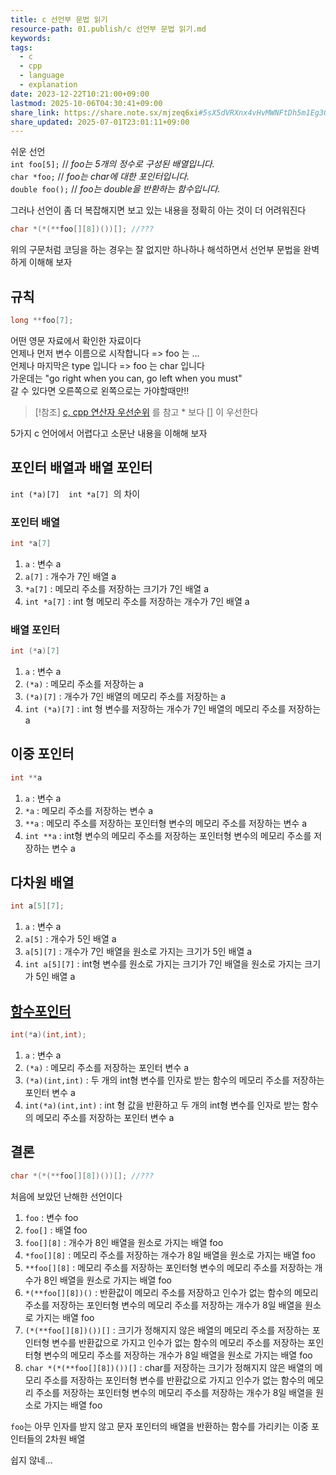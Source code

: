 ```yaml
---
title: c 선언부 문법 읽기
resource-path: 01.publish/c 선언부 문법 읽기.md
keywords:
tags:
  - c
  - cpp
  - language
  - explanation
date: 2023-12-22T10:21:00+09:00
lastmod: 2025-10-06T04:30:41+09:00
share_link: https://share.note.sx/mjzeq6xi#5sX5dVRXnx4vHvMWNFtDh5m1Eg3GPJXOebapYaDOzFs
share_updated: 2025-07-01T23:01:11+09:00
---
```

쉬운 선언  
`int foo[5];`    // _foo는 5개의 정수로 구성된 배열입니다._  
`char *foo;`        // _foo는 char에 대한 포인터입니다._  
`double foo();`      // _foo는 double을 반환하는 함수입니다._  
  
그러나 선언이 좀 더 복잡해지면 보고 있는 내용을 정확히 아는 것이 더 어려워진다  

```c
char *(*(**foo[][8])())[]; //???
```

위의 구문처럼 코딩을 하는 경우는 잘 없지만 하나하나 해석하면서 선언부 문법을 완벽하게 이해해 보자  



## 규칙

```c
long **foo[7];
```

어떤 영문 자료에서 확인한 자료이다  
언제나 먼저 변수 이름으로 시작합니다 => foo 는 ...  
언제나 마지막은 type 입니다 => foo 는 char 입니다  
가운데는 "go right when you can, go left when you must"  
갈 수 있다면 오른쪽으로 왼쪽으로는 가야할때만!!  

> [!참조] 
> [c, cpp 연산자 우선순위](../02.inbox/c,%20cpp%20연산자%20우선순위.md) 를 참고 \* 보다 \[] 이 우선한다

5가지 c 언어에서 어렵다고 소문난 내용을 이해해 보자  

## 포인터 배열과 배열 포인터
`int (*a)[7]  int *a[7] `의 차이  

### 포인터 배열

```c
int *a[7]
```

1. `a` : 변수 a
2. `a[7]` : 개수가 7인 배열 a 
3. `*a[7]` : 메모리 주소를 저장하는 크기가 7인 배열 a
4. `int *a[7]` : int 형 메모리 주소를 저장하는 개수가 7인 배열 a

### 배열 포인터

```c
int (*a)[7]
```

1. `a` : 변수 a
2. `(*a)` : 메모리 주소를 저장하는 a
3. `(*a)[7]`  : 개수가 7인 배열의 메모리 주소를 저장하는 a
4. `int (*a)[7]` : int 형 변수를 저장하는 개수가 7인 배열의 메모리 주소를 저장하는 a

## 이중 포인터

```c
int **a
```

1. `a` : 변수 a
2. `*a` : 메모리 주소를 저장하는 변수 a
3. `**a` : 메모리 주소를 저장하는 포인터형 변수의 메모리 주소를 저장하는 변수 a
4. `int **a` : int형 변수의 메모리 주소를 저장하는 포인터형 변수의 
   메모리 주소를 저장하는 변수 a

## 다차원 배열

```c
int a[5][7];
```

1. `a` : 변수 a
2. `a[5]` : 개수가 5인 배열 a
3. `a[5][7]` : 개수가 7인 배열을 원소로 가지는 크기가 5인 배열 a
4. `int a[5][7]` : int형 변수를 원소로 가지는 크기가 7인 배열을 원소로 가지는 크기가 5인 배열 a

## [함수포인터](../02.inbox/함수포인터.md)

```c
int(*a)(int,int);
```

1. `a` : 변수 a
2. `(*a)` : 메모리 주소를 저장하는 포인터 변수 a
3. `(*a)(int,int)` : 두 개의 int형 변수를 인자로 받는 함수의 메모리 주소를 저장하는 포인터 변수 a
4. `int(*a)(int,int)` : int 형 값을 반환하고 두 개의 int형 변수를 인자로 받는 함수의 메모리 주소를 저장하는 포인터 변수 a


## 결론

```c
char *(*(**foo[][8])())[]; //???
```

처음에 보았던 난해한 선언이다
1. `foo` : 변수 foo
2. `foo[]` : 배열 foo
3. `foo[][8]` : 개수가 8인 배열을 원소로 가지는 배열 foo
4. `*foo[][8]` : 메모리 주소를 저장하는 개수가 8일 배열을 원소로 가지는 배열 foo
5. `**foo[][8]` : 메모리 주소를 저장하는 포인터형 변수의 메모리 주소를 저장하는 개수가 8인 배열을 원소로 가지는 배열 foo
6. `*(**foo[][8])()` : 반환값이 메모리 주소를 저장하고 인수가 없는 함수의 메모리 주소를 저장하는 포인터형 변수의 메모리 주소를 저장하는 개수가 8일 배열을 원소로 가지는 배열 foo
7. `(*(**foo[][8])())[]` : 크기가 정해지지 않은 배열의 메모리 주소를 저장하는  포인터형 변수를 반환값으로 가지고 인수가 없는 함수의 메모리 주소를 저장하는 포인터형 변수의 메모리 주소를 저장하는 개수가 8일 배열을 원소로 가지는 배열 foo
8. `char *(*(**foo[][8])())[]` : char를 저장하는 크기가 정해지지 않은 배열의 메모리 주소를 저장하는  포인터형 변수를 반환값으로 가지고 인수가 없는 함수의 메모리 주소를 저장하는 포인터형 변수의 메모리 주소를 저장하는 개수가 8일 배열을 원소로 가지는 배열 foo

`foo`는 아무 인자를 받지 않고 문자 포인터의 배열을 반환하는 함수를 가리키는 이중 포인터들의 2차원 배열  
   
  
쉽지 않네...